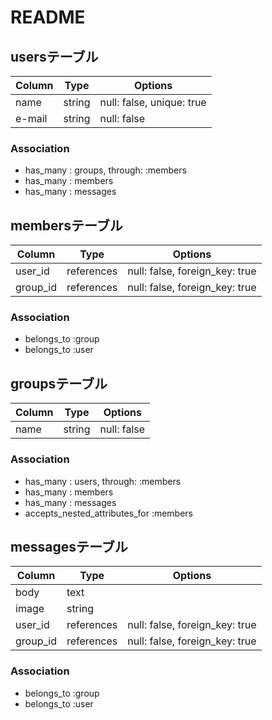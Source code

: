 # README

## usersテーブル

|Column|Type|Options|
|------|----|-------|
|name|string|null: false, unique: true|
|e-mail|string|null: false|

### Association
- has_many : groups, through: :members
- has_many : members
- has_many : messages


## membersテーブル

|Column|Type|Options|
|------|----|-------|
|user_id|references|null: false, foreign_key: true|
|group_id|references|null: false, foreign_key: true|

### Association
- belongs_to :group
- belongs_to :user


## groupsテーブル

|Column|Type|Options|
|------|----|-------|
|name|string|null: false|

### Association
- has_many : users, through: :members
- has_many : members
- has_many : messages
- accepts_nested_attributes_for :members


## messagesテーブル

|Column|Type|Options|
|------|----|-------|
|body|text||
|image|string||
|user_id|references|null: false, foreign_key: true|
|group_id|references|null: false, foreign_key: true|

### Association
- belongs_to :group
- belongs_to :user
